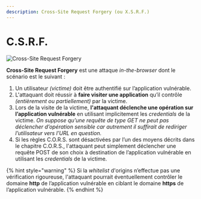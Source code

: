 ```yaml
---
description: Cross-Site Request Forgery (ou X.S.R.F.)
---
```


# C.S.R.F.

![Cross-Site Request Forgery](../.gitbook/assets/csrf.png)

**Cross-Site Request Forgery** est une attaque _in-the-browser_ dont le scénario est le suivant :

1. Un utilisateur _\(victime\)_ doit être authentifié sur l’application vulnérable. 
2. L'attaquant doit réussir à **faire visiter une application** qu’il contrôle _\(entièrement ou partiellement\)_ par la victime. 
3. Lors de la visite de la victime, **l'attaquant déclenche une opération sur l’application vulnérable** en utilisant implicitement les _credentials_ de la victime. _On suppose qu’une requête de type GET ne peut pas déclencher d’opération sensible car autrement il suffirait de rediriger l’utilisateur vers l’URL en question._ 
4. Si les règles C.O.R.S. sont désactivées par l’un des moyens décrits dans le chapitre C.O.R.S., l'attaquant peut simplement déclencher une requête POST de son choix à destination de l’application vulnérable en utilisant les _credentials_ de la victime.

{% hint style="warning" %}
Si la _whitelist_ d'origins n’effectue pas une vérification rigoureuse, l'attaquant pourrait éventuellement contrôler le domaine **http** de l’application vulnérable en ciblant le domaine **https** de l’application vulnérable.
{% endhint %}

